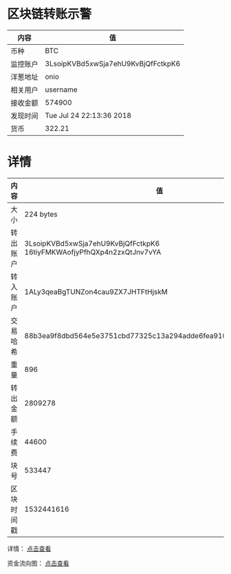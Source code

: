 ﻿# 区块链转账示警
|内容|值|
| ----- | ---- |
| 币种 | BTC |
|监控账户 | 3LsoipKVBd5xwSja7ehU9KvBjQfFctkpK6 |
 |洋葱地址 | onio | 
 |相关用户 | username | 
|接收金额 | 574900 |
|发现时间 |Tue Jul 24 22:13:36 2018|
|货币 |322.21 |


# 详情
|内容|值|
| ---  |  ----- |
|大小   | 224 bytes |
|转出账户 |  3LsoipKVBd5xwSja7ehU9KvBjQfFctkpK6<br/>  16tiyFMKWAofjyPfhQXp4n2zxQtJnv7vYA<br/>  |
|转入账户 |  1ALy3qeaBgTUNZon4cau9ZX7JHTFtHjskM<br/>  |
|交易哈希 | 88b3ea9f8dbd564e5e3751cbd77325c13a294adde6fea910f82947b66c4e03c8 |
|重量 | 896 |
|转出金额 | 2809278 |
|手续费 | 44600 |
|块号 |533447|
|区块时间戳 | 1532441616 |


详情： [点击查看]( https://blockchain.info/tx/88b3ea9f8dbd564e5e3751cbd77325c13a294adde6fea910f82947b66c4e03c8)

资金流向图： [点击查看](https://blockchain.info/tree/362374500)